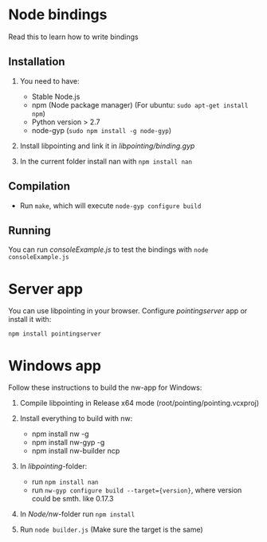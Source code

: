 # Node bindings

Read this to learn how to write bindings

## Installation

1. You need to have:
	* Stable Node.js
	* npm (Node package manager) (For ubuntu: `sudo apt-get install npm`)
	* Python version > 2.7
	* node-gyp (`sudo npm install -g node-gyp`)

2. Install libpointing and link it in *libpointing/binding.gyp* 

3. In the current folder install nan with `npm install nan`

## Compilation

* Run `make`, which will execute `node-gyp configure build`

## Running

You can run *consoleExample.js* to test the bindings with `node consoleExample.js`

# Server app

You can use libpointing in your browser.
Configure *pointingserver* app or install it with:

	npm install pointingserver

# Windows app

Follow these instructions to build the nw-app for Windows:

1. Compile libpointing in Release x64 mode (root/pointing/pointing.vcxproj)

1. Install everything to build with nw:

	* npm install nw -g
	* npm install nw-gyp -g
	* npm install nw-builder ncp

1. In *libpointing*-folder:
	* run `npm install nan`
	* run `nw-gyp configure build --target={version}`, where version could be smth. like 0.17.3

1. In *Node/nw*-folder run `npm install`

1. Run `node builder.js` (Make sure the target is the same)
